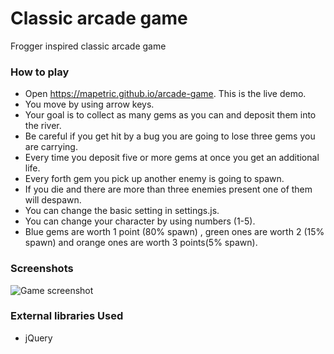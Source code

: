 # Classic arcade game

Frogger inspired classic arcade game

### How to play

* Open https://mapetric.github.io/arcade-game. This is the live demo.
* You move by using arrow keys.
* Your goal is to collect as many gems as you can and deposit them into the river.
* Be careful if you get hit by a bug you are going to lose three gems you are carrying.
* Every time you deposit five or more gems at once you get an additional life.
* Every forth gem you pick up another enemy is going to spawn.
* If you die and there are more than three enemies present one of them will despawn.
* You can change the basic setting in settings.js.
* You can change your character by using numbers (1-5).
* Blue gems are worth 1 point (80% spawn) , green ones are worth 2 (15% spawn) and orange ones are worth 3 points(5% spawn).

### Screenshots

![Game screenshot](http://i68.tinypic.com/29bmr94.jpg)


### External libraries Used

* jQuery
